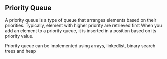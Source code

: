 ## Priority Queue

A priority queue is a type of queue that arranges elements based on their priorities. Typically, element with higher priority are retrieved first
When you add an element to a priority queue, it is inserted in a position based on its priority value.

Priority queue can be implemented using arrays, linkedlist, binary search trees and heap

